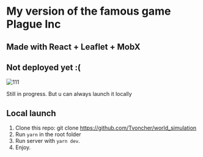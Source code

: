 # My version of the famous game Plague Inc

## Made with React + Leaflet + MobX

## Not deployed yet :(

![111](https://github.com/Tvoncher/world_simulation/assets/116438158/beb4b0d4-84e5-486d-ba66-1ecc60a66585)



Still in progress. But u can always launch it locally

## Local launch

1. Clone this repo: git clone https://github.com/Tvoncher/world_simulation
2. Run `yarn` in the root folder
3. Run server with `yarn dev`.
4. Enjoy.
